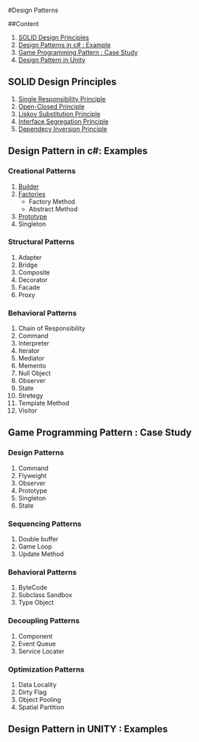 #Design Patterns

##Content
1. [SOLID Design Principles](https://github.com/JDChristo/Design-Pattern-in-c-sharp#solid-design-principles)
2. [Design Patterns in c# : Example](https://github.com/JDChristo/Design-Pattern-in-c-sharp#design-pattern-in-c-examples)
3. [Game Programming Pattern : Case Study](https://github.com/JDChristo/Design-Pattern-in-c-sharp#game-programming-pattern--case-study)
4. [Design Pattern in Unity](https://github.com/JDChristo/Design-Pattern-in-c-sharp#game-programming-pattern--case-study)


## SOLID Design Principles
1. [Single Responsibility Principle](https://github.com/JDChristo/Design-Pattern-in-c-sharp/blob/main/SOLIDS/1%20Single%20Responsibility%20Principle/Program.cs)
2. [Open-Closed Principle](https://github.com/JDChristo/Design-Pattern-in-c-sharp/blob/main/SOLIDS/2%20Open-Closed%20Principle/Program.cs)
3. [Liskov Substitution Principle](https://github.com/JDChristo/Design-Pattern-in-c-sharp/blob/main/SOLIDS/3%20Liskov%20Substitution%20Principle/Program.cs)
4. [Interface Segregation Principle](https://github.com/JDChristo/Design-Pattern-in-c-sharp/blob/main/SOLIDS/3%20Liskov%20Substitution%20Principle/Program.cs)
5. [Dependecy Inversion Principle](https://github.com/JDChristo/Design-Pattern-in-c-sharp/blob/main/SOLIDS/5%20Dependency%20inversion%20Principle/Program.cs)

## Design Pattern in c#: Examples

### Creational Patterns
1. [Builder](https://github.com/JDChristo/Design-Pattern-in-c-sharp/tree/main/csharpDesignPatterns/1%20Builder#builder-design-pattern)
2. [Factories](https://github.com/JDChristo/Design-Pattern-in-c-sharp/tree/main/csharpDesignPatterns/2%20Factories#factories-design-pattern)
	- Factory Method
	- Abstract Method
3. [Prototype](https://github.com/JDChristo/Design-Pattern-in-c-sharp/tree/main/csharpDesignPatterns/3%20Prototype#prototype-design-pattern)
4. Singleton

### Structural Patterns
1. Adapter
2. Bridge
3. Composite
4. Decorator
5. Facade
6. Proxy

### Behavioral Patterns
1. Chain of Responsibility
2. Command
3. Interpreter
4. Iterator
5. Mediator
6. Memento
7. Null Object
8. Observer
9. State
10. Stretegy
11. Template Method
12. Visitor

## Game Programming Pattern : Case Study

### Design Patterns
1. Command
2. Flyweight
3. Observer
4. Prototype
5. Singleton
6. State

### Sequencing Patterns
1. Double buffer
2. Game Loop
3. Update Method

### Behavioral Patterns
1. ByteCode
2. Subclass Sandbox
3. Type Object

### Decoupling Patterns
1. Component
2. Event Queue
3. Service Locater

### Optimization Patterns
1. Data Locality
2. Dirty Flag
3. Object Pooling
4. Spatial Partition

## Design Pattern in UNITY : Examples

